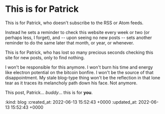 This is for Patrick
===

This is for Patrick, who doesn't subscribe to the RSS or Atom feeds.

Instead he sets a reminder to check this website every week or two (or perhaps less, I forget), and -- upon seeing no new posts -- sets another reminder to do the same later that month, or year, or whenever.

This is for Patrick, who has lost so many precious seconds checking this site for new posts, only to find nothing.

I won't be responsible for this anymore. I won't burn his time and energy like electron potential on the bitcoin bonfire. I won't be the source of that disappointment. My stale blog-type thing won't be the reflection in that lone tear as it traces its melancholy path down his face. Not anymore.

This post, Patrick... _buddy_... this is for **you**.


:kind: blog
:created_at: 2022-06-13 15:52:43 +0000
:updated_at: 2022-06-13 15:52:43 +0000
